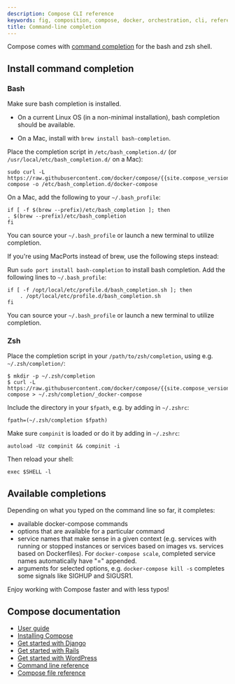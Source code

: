 ```yaml
---
description: Compose CLI reference
keywords: fig, composition, compose, docker, orchestration, cli, reference
title: Command-line completion
---
```


Compose comes with [command completion](http://en.wikipedia.org/wiki/Command-line_completion)
for the bash and zsh shell.

## Install command completion

### Bash

Make sure bash completion is installed.

*  On a current Linux OS (in a non-minimal installation), bash completion should be
available.

*  On a Mac, install with `brew install bash-completion`.

Place the completion script in `/etc/bash_completion.d/`
(or `/usr/local/etc/bash_completion.d/` on a Mac):

```shell
sudo curl -L https://raw.githubusercontent.com/docker/compose/{{site.compose_version}}/contrib/completion/bash/docker-compose -o /etc/bash_completion.d/docker-compose
```

On a Mac, add the following to your `~/.bash_profile`:

```shell
if [ -f $(brew --prefix)/etc/bash_completion ]; then
. $(brew --prefix)/etc/bash_completion
fi
```

You can source your `~/.bash_profile` or launch a new terminal to utilize
completion.

If you're using MacPorts instead of brew, use the following steps instead:

Run `sudo port install bash-completion` to install bash completion.
Add the following lines to `~/.bash_profile`:

```shell
if [ -f /opt/local/etc/profile.d/bash_completion.sh ]; then
    . /opt/local/etc/profile.d/bash_completion.sh
fi
```

You can source your `~/.bash_profile` or launch a new terminal to utilize
completion.

### Zsh

Place the completion script in your `/path/to/zsh/completion`, using e.g. `~/.zsh/completion/`:

```shell
$ mkdir -p ~/.zsh/completion
$ curl -L https://raw.githubusercontent.com/docker/compose/{{site.compose_version}}/contrib/completion/zsh/_docker-compose > ~/.zsh/completion/_docker-compose
```

Include the directory in your `$fpath`, e.g. by adding in `~/.zshrc`:

```shell
fpath=(~/.zsh/completion $fpath)
```

Make sure `compinit` is loaded or do it by adding in `~/.zshrc`:

```shell
autoload -Uz compinit && compinit -i
```

Then reload your shell:

```shell
exec $SHELL -l
```

## Available completions

Depending on what you typed on the command line so far, it completes:

 - available docker-compose commands
 - options that are available for a particular command
 - service names that make sense in a given context (e.g. services with running or stopped instances or services based on images vs. services based on Dockerfiles). For `docker-compose scale`, completed service names automatically have "=" appended.
 - arguments for selected options, e.g. `docker-compose kill -s` completes some signals like SIGHUP and SIGUSR1.

Enjoy working with Compose faster and with less typos!

## Compose documentation

- [User guide](index.md)
- [Installing Compose](install.md)
- [Get started with Django](django.md)
- [Get started with Rails](rails.md)
- [Get started with WordPress](wordpress.md)
- [Command line reference](./reference/index.md)
- [Compose file reference](compose-file.md)

